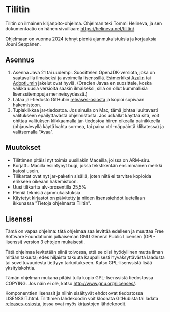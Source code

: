 # Tilitin

Tilitin on ilmainen kirjanpito-ohjelma. Ohjelman teki Tommi Helineva, ja sen dokumentaatio on hänen
sivuillaan: <https://helineva.net/tilitin/>

Ohjelmaan on vuonna 2024 tehnyt pieniä ajanmukaistuksia ja korjauksia Jouni Seppänen.

## Asennus

1. Asenna Java 21 tai uudempi. Suosittelen OpenJDK-versiota, joka on saatavailla ilmaiseksi ja
   avoimella lisenssillä. Esimerkiksi [Azulin](https://www.azul.com/downloads/#zulu) tai
   [Adoptiumin](https://adoptium.net/) jakelut ovat hyviä. (Oraclen Javaa en suosittele, koska
   vaikka uusia versioita saakin ilmaiseksi, sillä on ollut kummallisia lisenssitemppuja
   menneisyydessä.)
2. Lataa jar-tiedosto GitHubin [releases-osiosta][releases] ja kopioi sopivaan hakemistoon.
3. Tuplaklikkaa jar-tiedostoa. Jos sinulla on Mac, tämä johtaa luultavasti valitukseen
   epäilyttävästä ohjelmistosta. Jos uskallat käyttää sitä, voit ohittaa valituksen klikkaamalla
   jar-tiedostoa hiiren oikealla painikkeella (ohjauslevyllä käytä kahta sormea, tai paina
   ctrl-näppäintä klikatessa) ja valitsemalla "Avaa".

## Muutokset

- Tilittimen pitäisi nyt toimia uusillakin Maceilla, joissa on ARM-siru.
- Korjattu Macilla esiintynyt bugi, jossa tekstikentän ensimmäinen merkki katosi usein.
- Tilikartat ovat nyt jar-paketin sisällä, joten niitä ei tarvitse kopioida erikseen oikeaan
  hakemistoon.
- Uusi tilikartta alv-prosentilla 25,5%
- Pieniä teknisiä ajanmukaistuksia
- Käytetyt kirjastot on päivitetty ja niiden lisenssiehdot luetellaan ikkunassa
  "Tietoja ohjelmasta Tilitin".

## Lisenssi

Tämä on vapaa ohjelma: tätä ohjelmaa saa levittää edelleen ja muuttaa Free Software Foundationin
julkaiseman GNU General Public Licensen (GPL-lisenssi) version 3 ehtojen mukaisesti.

Tätä ohjelmaa levitetään siinä toivossa, että se olisi hyödyllinen mutta ilman mitään takuuta; edes
hiljaista takuuta kaupallisesti hyväksyttävästä laadusta tai soveltuvuudesta tiettyyn tarkoitukseen.
Katso GPL-lisenssistä lisää yksityiskohtia.

Tämän ohjelman mukana pitäisi tulla kopio GPL-lisenssistä tiedostossa COPYING. Jos näin ei ole,
katso <http://www.gnu.org/licenses/>.

Komponenttien lisenssit ja niihin sisältyvät ehdot ovat tiedostossa LISENSSIT.html.
Tilittimen lähdekoodin voit kloonata GitHubista tai ladata [releases-osiosta][releases],
jossa ovat myös kirjastojen lähdekoodit.

[releases]: https://github.com/jkseppan/tilitin/releases
